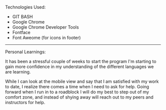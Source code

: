 Technologies Used:

- GIT BASH
- Google Chrome
- Google Chrome Developer Tools
- Fontface
- Font Aweome (for icons in footer)


---

Personal Learnings:

It has been a stressful couple of weeks to start the program I'm starting to gain more confidence in my understanding of the different languages we are learning.

While I can look at the mobile view and say that I am satisfied with my work to date, I realize there comes a time when I need to ask for help.  Going forward when I run in to a roadblock I will do my best to step out of my comfort zone, and instead of shying away will reach out to my peers and instructors for help.